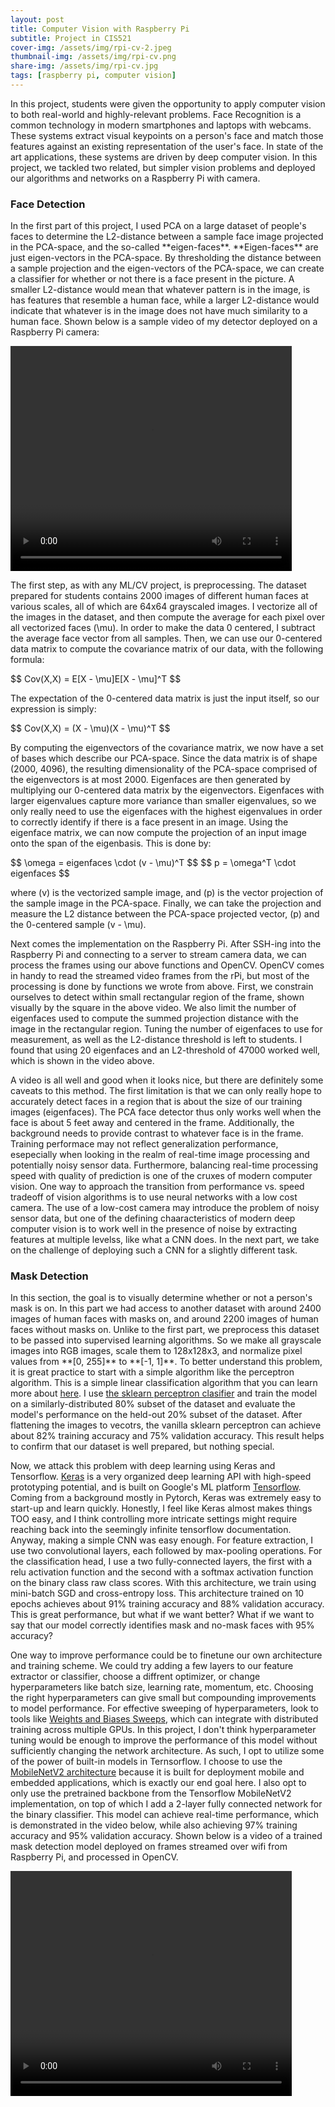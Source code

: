 ```yaml
---
layout: post
title: Computer Vision with Raspberry Pi
subtitle: Project in CIS521
cover-img: /assets/img/rpi-cv-2.jpeg
thumbnail-img: /assets/img/rpi-cv.png
share-img: /assets/img/rpi-cv.jpg
tags: [raspberry pi, computer vision]
---
```


<p>
In this project, students were given the opportunity to apply computer vision to both real-world and highly-relevant problems.  Face Recognition is a common technology in modern smartphones and laptops with webcams.  These systems extract visual keypoints on a person's face and match those features against an existing representation of the user's face.  In state of the art applications, these systems are driven by deep computer vision.  In this project, we tackled two related, but simpler vision problems and deployed our algorithms and networks on a Raspberry Pi with camera.
<p/>

### Face Detection

<p>
In the first part of this project, I used PCA on a large dataset of people's faces to determine the L2-distance between a sample face image projected in the PCA-space, and the so-called **eigen-faces**.  **Eigen-faces** are just eigen-vectors in the PCA-space.  By thresholding the distance between a sample projection and the eigen-vectors of the PCA-space, we can create a classifier for whether or not there is a face present in the picture.  A smaller L2-distance would mean that whatever pattern is in the image, is has features that resemble a human face, while a larger L2-distance would indicate that whatever is in the image does not have much similarity to a human face.  Shown below is a sample video of my detector deployed on a Raspberry Pi camera:
<p/>

<p>
<video width="450" height="360" controls>
  <source type="video/mp4" src="/assets/img/facedetection.mp4">
</video>
<p/>

<p>
The first step, as with any ML/CV project, is preprocessing.  The dataset prepared for students contains 2000 images of different human faces at various scales, all of which are 64x64 grayscaled images.  I vectorize all of the images in the dataset, and then compute the average for each pixel over all vectorized faces (\mu).  In order to make the data 0 centered, I subtract the average face vector from all samples.  Then, we can use our 0-centered data matrix to compute the covariance matrix of our data, with the following formula:
<p/>

<p>
  $$ Cov(X,X) = E[X - \mu]E[X - \mu]^T $$
<p/>

<p>
The expectation of the 0-centered data matrix is just the input itself, so our expression is simply:
<p/>

<p>
  $$ Cov(X,X) = (X - \mu)(X - \mu)^T $$
<p/>

<p>
By computing the eigenvectors of the covariance matrix, we now have a set of bases which describe our PCA-space.  Since the data matrix is of shape (2000, 4096), the resulting dimensionality of the PCA-space comprised of the eigenvectors is at most 2000.  Eigenfaces are then generated by multiplying our 0-centered data matrix by the eigenvectors.  Eigenfaces with larger eigenvalues capture more variance than smaller eigenvalues, so we only really need to use the eigenfaces with the highest eigenvalues in order to correctly identify if there is a face present in an image.  Using the eigenface matrix, we can now compute the projection of an input image onto the span of the eigenbasis.  This is done by:
<p/>

<p>
  $$ \omega = eigenfaces \cdot (v - \mu)^T $$
  $$ p = \omega^T \cdot eigenfaces $$
<p/>

<p>
where (v) is the vectorized sample image, and (p) is the vector projection of the sample image in the PCA-space.  Finally, we can take the projection and measure the L2 distance between the PCA-space projected vector, (p) and the 0-centered sample (v - \mu).
<p/>

<p>
Next comes the implementation on the Raspberry Pi.  After SSH-ing into the Raspberry Pi and connecting to a server to stream camera data, we can process the frames using our above functions and OpenCV.  OpenCV comes in handy to read the streamed video frames from the rPi, but most of the processing is done by functions we wrote from above.  First, we constrain ourselves to detect within small rectangular region of the frame, shown visually by the square in the above video.  We also limit the number of eigenfaces used to compute the summed projection distance with the image in the rectangular region.  Tuning the number of eigenfaces to use for measurement, as well as the L2-distance threshold is left to students.  I found that using 20 eigenfaces and an L2-threshold of 47000 worked well, which is shown in the video above.
<p/>

<p>
A video is all well and good when it looks nice, but there are definitely some caveats to this method.  The first limitation is that we can only really hope to accurately detect faces in a region that is about the size of our training images (eigenfaces).  The PCA face detector thus only works well when the face is about 5 feet away and centered in the frame.  Additionally, the background needs to provide contrast to whatever face is in the frame.  Training performace may not reflect generalization performance, esepecially when looking in the realm of real-time image processing and potentially noisy sensor data.  Furthermore, balancing real-time processing speed with quality of prediction is one of the cruxes of modern computer vision.  One way to approach the transition from performance vs. speed tradeoff of vision algorithms is to use neural networks with a low cost camera.  The use of a low-cost camera may introduce the problem of noisy sensor data, but one of the defining chaaracteristics of modern deep computer vision is to work well in the presence of noise by extracting features at multiple levelss, like what a CNN does.  In the next part, we take on the challenge of deploying such a CNN for a slightly different task.
<p/>

### Mask Detection

<p>
  In this section, the goal is to visually determine whether or not a person's mask is on.  In this part we had access to another dataset with around 2400 images of human faces with masks on, and around 2200 images of human faces without masks on.  Unlike to the first part, we preprocess this dataset to be passed into supervised learning algorithms.  So we make all grayscale images into RGB images, scale them to 128x128x3, and normalize pixel values from **[0, 255]** to **[-1, 1]**.  To better understand this problem, it is great practice to start with a simple algorithm like the perceptron algorithm.  This is a simple linear classification algorithm that you can learn more about <a href="https://towardsdatascience.com/perceptron-learning-algorithm-d5db0deab975" title="perceptron">here</a>. I use <a href="https://scikit-learn.org/stable/modules/generated/sklearn.linear_model.Perceptron.html" title="skperceptron">the sklearn perceptron clasifier</a> and train the model on a similarly-distributed 80% subset of the dataset and evaluate the model's performance on the held-out 20% subset of the dataset.  After flattening the images to vecotrs, the vanilla sklearn perceptron can achieve about 82% training accuracy and 75% validation accuracy.  This result helps to confirm that our dataset is well prepared, but nothing special.
<p/>

<p>
  Now, we attack this problem with deep learning using Keras and Tensorflow.  <a href="https://keras.io/" title="keras-api">Keras</a> is a very organized deep learning API with high-speed prototyping potential, and is built on Google's ML platform <a href="https://www.tensorflow.org/" title="tf-api">Tensorflow</a>.  Coming from a background mostly in Pytorch, Keras was extremely easy to start-up and learn quickly.  Honestly, I feel like Keras almost makes things TOO easy, and I think controlling more intricate settings might require reaching back into the seemingly infinite tensorflow documentation.  Anyway, making a simple CNN was easy enough.  For feature extraction, I use two convolutional layers, each followed by max-pooling operations.  For the classification head, I use a two fully-connected layers, the first with a relu activation function and the second with a softmax activation function on the binary class raw class scores.  With this architecture, we train using mini-batch SGD and cross-entropy loss.  This architecture trained on 10 epochs achieves about 91% training accuracy and 88% validation accuracy.  This is great performance, but what if we want better?  What if we want to say that our model correctly identifies mask and no-mask faces with 95% accuracy?  
<p/> 
  
<p>
  One way to improve performance could be to finetune our own architecture and training scheme.  We could try adding a few layers to our feature extractor or classifier, choose a diffrent optimizer, or change hyperparameters like batch size, learning rate, momentum, etc.  Choosing the right hyperparameters can give small but compounding improvements to model performance.  For effective sweeping of hyperparameters, look to tools like <a href="https://docs.wandb.ai/guides/sweeps" title="sweeps-api">Weights and Biases Sweeps</a>, which can integrate with distributed training across multiple GPUs.  In this project, I don't think hyperparameter tuning would be enough to improve the performance of this model without sufficiently changing the network architecture.  As such, I opt to utilize some of the power of built-in models in Ternsorflow.  I choose to use the <a href="https://arxiv.org/abs/1801.04381" title="mobilenetv2">MobileNetV2 architecture</a> because it is built for deployment mobile and embedded applications, which is exactly our end goal here.  I also opt to only use the pretrained backbone from the Tensorflow MobileNetV2 implementation, on top of which I add a 2-layer fully connected network for the binary classifier.  This model can achieve real-time performance, which is demonstrated in the video below, while also achieving 97% training accuracy and 95% validation accuracy.  Shown below is a video of a trained mask detection model deployed on frames streamed over wifi from Raspberry Pi, and processed in OpenCV.
<p/>

<p>
<video width="450" height="360" controls>
  <source type="video/mp4" src="/assets/img/maskdetection.mp4">
</video>
<p/>

